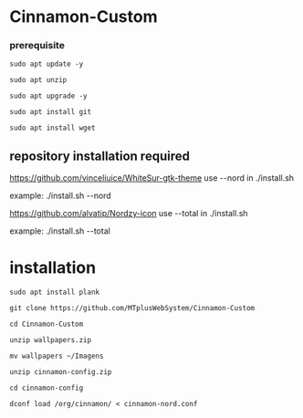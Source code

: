 # Cinnamon-Custom

### prerequisite

```shell script
sudo apt update -y
```
```shell script
sudo apt unzip
```
```shell script
sudo apt upgrade -y
```
```shell script
sudo apt install git
```
```shell script
sudo apt install wget
```

## repository installation required

https://github.com/vinceliuice/WhiteSur-gtk-theme
use --nord in ./install.sh

example: ./install.sh --nord

https://github.com/alvatip/Nordzy-icon
use --total in ./install.sh

example: ./install.sh --total

# installation 

```shell script
sudo apt install plank
```
```shell script
git clone https://github.com/MTplusWebSystem/Cinnamon-Custom
```
```shell script
cd Cinnamon-Custom 
```
```shell script
unzip wallpapers.zip
```
```shell script
mv wallpapers ~/Imagens 
```
```shell script
unzip cinnamon-config.zip
```
```shell script
cd cinnamon-config
```
```shell script
dconf load /org/cinnamon/ < cinnamon-nord.conf
```


